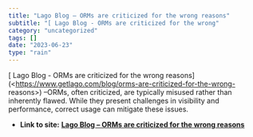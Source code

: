 ```yaml
---
title: "Lago Blog – ORMs are criticized for the wrong reasons"
subtitle: "[ Lago Blog - ORMs are criticized for the wrong"
category: "uncategorized"
tags: []
date: "2023-06-23"
type: "rain"
---
```

[ Lago Blog - ORMs are criticized for the wrong
reasons](<https://www.getlago.com/blog/orms-are-criticized-for-the-wrong-
reasons>) –ORMs, often criticized, are typically misused rather than
inherently flawed. While they present challenges in visibility and
performance, correct usage can mitigate these issues.


* **Link to site:** **[Lago Blog – ORMs are criticized for the wrong reasons](None)**